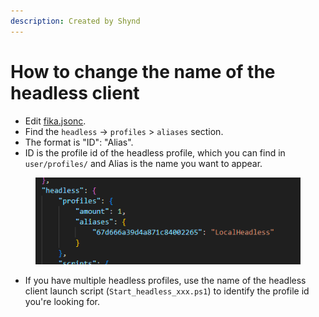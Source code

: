 ```yaml
---
description: Created by Shynd
---
```


# How to change the name of the headless client

* Edit [fika.jsonc](../fika-configuration/server.md).
* Find the `headless` -> `profiles` > `aliases` section.
* The format is "ID": "Alias".
* ID is the profile id of the headless profile, which you can find in `user/profiles/` and Alias is the name you want to appear.

<figure><img src="../.gitbook/assets/image (24).png" alt=""><figcaption></figcaption></figure>

* If you have multiple headless profiles, use the name of the headless client launch script (`Start_headless_xxx.ps1`) to identify the profile id you're looking for.
